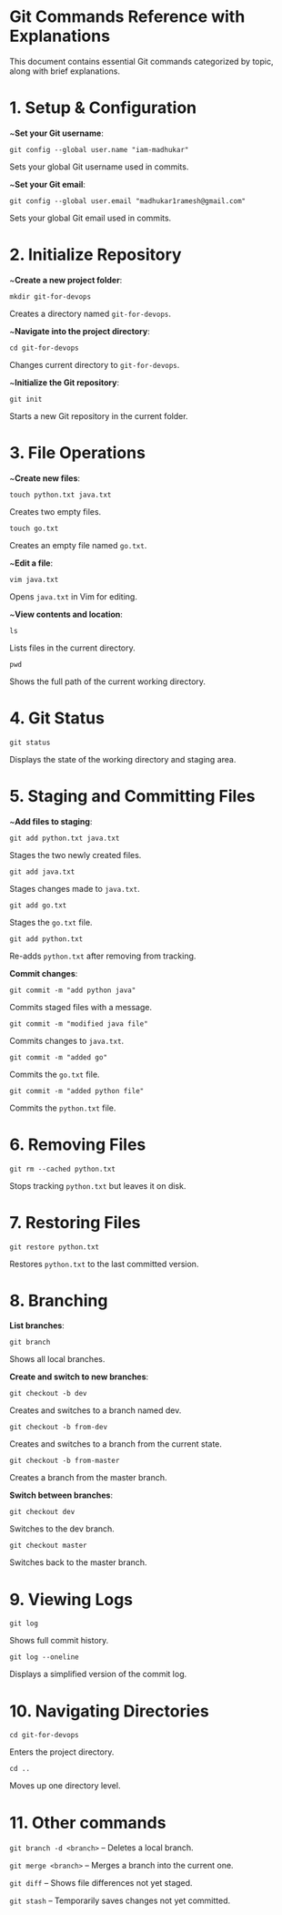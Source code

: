 # Git Commands Reference with Explanations
This document contains essential Git commands categorized by topic, along with brief explanations.

# 1. Setup & Configuration

~**Set your Git username**:

`git config --global user.name "iam-madhukar"`

Sets your global Git username used in commits.

~**Set your Git email**:

`git config --global user.email "madhukar1ramesh@gmail.com"`

Sets your global Git email used in commits.

# 2. Initialize Repository

~**Create a new project folder**:

`mkdir git-for-devops`

Creates a directory named `git-for-devops`.

~**Navigate into the project directory**:

`cd git-for-devops`

Changes current directory to `git-for-devops`.

~**Initialize the Git repository**:

`git init`

Starts a new Git repository in the current folder.

# 3. File Operations

~**Create new files**:

`touch python.txt java.txt`

Creates two empty files.

`touch go.txt`

Creates an empty file named `go.txt`.

~**Edit a file**:

`vim java.txt`

Opens `java.txt` in Vim for editing.

~**View contents and location**:

`ls`

Lists files in the current directory.

`pwd`

Shows the full path of the current working directory.


# 4. Git Status

`git status`

Displays the state of the working directory and staging area.

# 5. Staging and Committing Files

~**Add files to staging**:

`git add python.txt java.txt`

Stages the two newly created files.

`git add java.txt`

Stages changes made to `java.txt`.

`git add go.txt`

Stages the `go.txt` file.

`git add python.txt`

Re-adds `python.txt` after removing from tracking.

**Commit changes**:

`git commit -m "add python java"`

Commits staged files with a message.

`git commit -m "modified java file"`

Commits changes to `java.txt`.

`git commit -m "added go"`

Commits the `go.txt` file.

`git commit -m "added python file"`

Commits the `python.txt` file.

# 6. Removing Files

`git rm --cached python.txt`

Stops tracking `python.txt` but leaves it on disk.

# 7. Restoring Files

`git restore python.txt`

Restores `python.txt` to the last committed version.

# 8. Branching

**List branches**:

`git branch`

Shows all local branches.

**Create and switch to new branches**:

`git checkout -b dev`

Creates and switches to a branch named dev.

`git checkout -b from-dev`

Creates and switches to a branch from the current state.

`git checkout -b from-master`

Creates a branch from the master branch.

**Switch between branches**:

`git checkout dev`

Switches to the dev branch.

`git checkout master`

Switches back to the master branch.


# 9. Viewing Logs

`git log`

Shows full commit history.

`git log --oneline`

Displays a simplified version of the commit log.

# 10. Navigating Directories

`cd git-for-devops`

Enters the project directory.

`cd ..`

Moves up one directory level.

# 11. Other commands

`git branch -d <branch>` – Deletes a local branch.

`git merge <branch>` – Merges a branch into the current one.

`git diff` – Shows file differences not yet staged.

`git stash` – Temporarily saves changes not yet committed.

